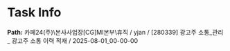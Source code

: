 # Task Info

**Path:** 카페24(주)\본사사업장\[CG]MI본부\휴직 / yjan / [280339] 광고주 소통_관리 _ 광고주 소통 이력 적재 / 2025-08-01_00-00-00

